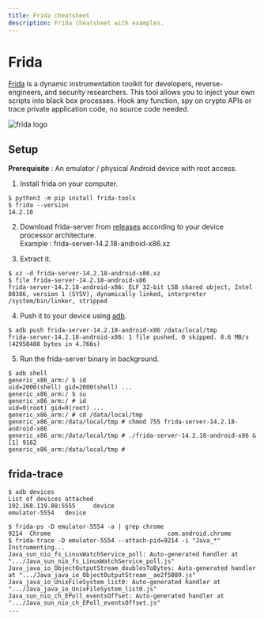 ```yaml
---
title: Frida cheatsheet
description: Frida cheatsheet with examples.
---
```


# Frida

[Frida](https://frida.re/) is a dynamic instrumentation toolkit for developers, reverse-engineers, and security researchers.
This tool allows you to inject your own scripts into black box processes. Hook any function, spy on crypto APIs or trace private application code, no source code needed.

![frida logo](https://frida.re/img/logotype.svg)

## Setup

**Prerequisite** : An emulator / physical Android device with root access.

1. Install frida on your computer.

```shell
$ python3 -m pip install frida-tools
$ frida --version
14.2.18
```

2. Download frida-server from [releases](https://github.com/frida/frida/releases) according to your device processor architecture.<br>
Example : frida-server-14.2.18-android-x86.xz

3. Extract it.

```shell
$ xz -d frida-server-14.2.18-android-x86.xz
$ file frida-server-14.2.18-android-x86
frida-server-14.2.18-android-x86: ELF 32-bit LSB shared object, Intel 80386, version 1 (SYSV), dynamically linked, interpreter /system/bin/linker, stripped
```

4. Push it to your device using [adb](https://developer.android.com/studio/command-line/adb).

```shell
$ adb push frida-server-14.2.18-android-x86 /data/local/tmp
frida-server-14.2.18-android-x86: 1 file pushed, 0 skipped. 8.6 MB/s (42958488 bytes in 4.766s)
```

5. Run the frida-server binary in background.

```
$ adb shell
generic_x86_arm:/ $ id
uid=2000(shell) gid=2000(shell) ...
generic_x86_arm:/ $ su
generic_x86_arm:/ # id
uid=0(root) gid=0(root) ...
generic_x86_arm:/ # cd /data/local/tmp
generic_x86_arm:/data/local/tmp # chmod 755 frida-server-14.2.18-android-x86
generic_x86_arm:/data/local/tmp # ./frida-server-14.2.18-android-x86 &
[1] 9162
generic_x86_arm:/data/local/tmp #
```

## frida-trace

```shell
$ adb devices
List of devices attached
192.168.119.88:5555     device
emulator-5554   device

$ frida-ps -D emulator-5554 -a | grep chrome
9214  Chrome                                 com.android.chrome
$ frida-trace -D emulator-5554 --attach-pid=9214 -i "Java_*"
Instrumenting...
Java_sun_nio_fs_LinuxWatchService_poll: Auto-generated handler at ".../Java_sun_nio_fs_LinuxWatchService_poll.js"
Java_java_io_ObjectOutputStream_doublesToBytes: Auto-generated handler at ".../Java_java_io_ObjectOutputStream__ae2f5089.js"
Java_java_io_UnixFileSystem_list0: Auto-generated handler at ".../Java_java_io_UnixFileSystem_list0.js"
Java_sun_nio_ch_EPoll_eventsOffset: Auto-generated handler at ".../Java_sun_nio_ch_EPoll_eventsOffset.js"
...
```